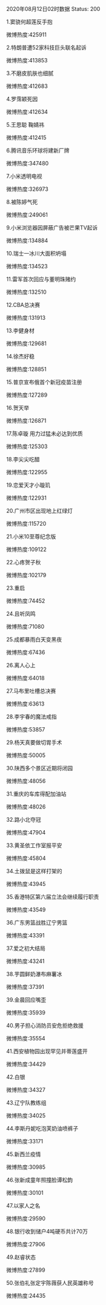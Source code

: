 2020年08月12日02时数据
Status: 200

1.窦骁何超莲反手抱

微博热度:425911

2.特朗普遭52家科技巨头联名起诉

微博热度:413853

3.不磨皮肌肤也细腻

微博热度:412683

4.罗霈颖死因

微博热度:412634

5.王思聪 鞠婧祎

微博热度:412415

6.腾讯音乐环球将建新厂牌

微博热度:347480

7.小米透明电视

微博热度:326973

8.被陈婷气死

微博热度:249061

9.小米浏览器因屏蔽广告被芒果TV起诉

微博热度:134884

10.瑞士一冰川大面积坍塌

微博热度:134523

11.雷军首次回应与董明珠赌约

微博热度:132510

12.CBA总决赛

微博热度:131913

13.李健身材

微博热度:129681

14.徐杰好稳

微博热度:128851

15.普京宣布俄首个新冠疫苗注册

微博热度:127289

16.贺天举

微博热度:126871

17.陈卓璇 用力过猛未必达到优质

微博热度:125303

18.李尖尖吃醋

微博热度:122955

19.恋爱天才小璇玑

微博热度:122931

20.广州市区出现地上红绿灯

微博热度:115720

21.小米10至尊纪念版

微博热度:109122

22.心疼贺子秋

微博热度:102179

23.重启

微博热度:74452

24.且听凤鸣

微博热度:71080

25.成都暴雨白天变黑夜

微博热度:67436

26.离人心上

微博热度:64018

27.马布里吐槽总决赛

微博热度:63613

28.李宇春的魔法戒指

微博热度:53857

29.杨天真要做切胃手术

微博热度:50005

30.陕西多个景区近期将闭园

微博热度:48056

31.重庆的车库得配加油站

微博热度:48026

32.路小北夺冠

微博热度:47904

33.黄圣依工作室报平安

微博热度:45804

34.土拨鼠是这样打架的

微博热度:43945

35.香港特区第六届立法会继续履行职责

微博热度:43549

36.广东男篮战胜辽宁男篮

微博热度:43391

37.爱之初大结局

微博热度:43241

38.芋圆鲜奶瀑布麻薯冰

微博热度:37391

39.金晨回应嘴歪

微博热度:35939

40.男子担心消防员安危拒绝救援

微博热度:35554

41.西安植物园出现罕见并蒂莲盛开

微博热度:34429

42.白银

微博热度:34327

43.辽宁队教练组

微博热度:34025

44.李斯丹妮吃泡芙奶油喷裤子

微博热度:33171

45.新西兰疫情

微博热度:30985

46.张新成童年照撞脸谭松韵

微博热度:30101

47.以家人之名

微博热度:29590

48.银行收到储户4吨硬币共计70万

微博热度:27906

49.赵睿状态

微博热度:27899

50.张伯礼张定宇陈薇获人民英雄称号

微博热度:24435

